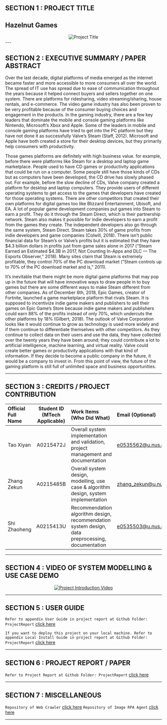 ## SECTION 1 : PROJECT TITLE
## Hazelnut Games
<div align="center">
  <img src="https://zekunsgames.oss-us-west-1.aliyuncs.com/p1_intro_img.png" alt="Project Title">
</div>
---

## SECTION 2 : EXECUTIVE SUMMARY / PAPER ABSTRACT

Over the last decade, digital platforms of media emerged as the internet became faster and more accessible to more consumers all over the world. The spread of IT use has spread due to ease of communication throughout the years because it helped connect buyers and sellers together on one system. There are platforms for ridesharing, video streaming/sharing, house rentals, and e-commerce. The video game industry has also been proven to be very profitable because of the consumer buying choices and engagement in the products. In the gaming industry, there are a few key leaders that dominate the mobile and console gaming platforms like Nintendo, Microsoft’s Xbox and Apple. Some of the leaders in mobile and console gaming platforms have tried to get into the PC platform but they have not done it as successfully Valve’s Steam (Staff, 2012). Microsoft and Apple have both created a store for their desktop devices, but they primarily help consumers with productivity.

Those games platforms are definitely with high business value. for example, before there were platforms like Steam for a desktop and laptop game marketplace. People used to have CD games or productivity applications that could be run on a computer. Some people still have those kinds of CDs but as computers have been developed, the CD drive has slowly phased out. For example, before the slow decline of CDs, Valve company created a platform for desktop and laptop computers. They provide users of different operating systems to get access to the games that developers have created for those operating systems. There are other competitors that created their own platforms for digital games too like Blizzard Entertainment, Ubisoft, and EA. A lot of popular game development companies put games into Steam to earn a profit. They do it through the Steam Direct, which is their partnership network. Steam also makes it possible for indie developers to earn a profit from the games they create. The independent developers also go through the same system, Steam Direct. Steam takes 30% of game profits from indie developers and game companies (Colwill, 2018). There isn’t public financial data for Steam’s or Valve’s profits but it is estimated that they have $4.3 billion dollars in profits just from game sales alone in 2017 (“Steam Earned an Estimated $4.3B in 2017, Not Counting In-Apps and DLC — The Esports Observer,” 2018). Many sites claim that Steam is extremely profitable, they control 70% of the PC download market (“Steam controls up to 70% of the PC download market and is,” 2011).

It’s inevitable that there might be more digital game platforms that may pop up in the future that will have innovative ways to draw people in to buy games but there are some different ways to make Steam different from other companies.
As of December 6th, 2018, Epic Games, creator of Fortnite, launched a game marketplace platform that rivals Steam. It is supposed to incentivize indie game makers and publishers to sell their games on Epic Game’s Store because indie game makers and publishers could earn 88% of the profits instead of only 70%, which undercuts the other platforms by 18% (Gilbert, 2018). The outlook of Valve Corporation looks like it would continue to grow as technology is used more widely and if them continue to differentiate themselves with other competitors. As they continue to collect data on their users and use the data, they have collected over the twenty years they have been around; they could contribute a lot to artificial intelligence, machine learning, and virtual reality. Valve could create better games or productivity applications with that kind of information. If they decide to become a public company in the future, it would be a company to invest in.
From this point of view, the future of the gaming platform is still full of unlimited space and business opportunities.

---

## SECTION 3 : CREDITS / PROJECT CONTRIBUTION

| Official Full Name  | Student ID (MTech Applicable)  | Work Items (Who Did What) | Email (Optional) |
| :------------ |:---------------:| :-----| :-----|
| Tao Xiyan | A0215472J |Overall system implementation and validation, project management and documentation | e0535562@u.nus.edu |
| Zhang Zekun | A0215485B |Overall system design, modelling, use case & algorithm design, system implementation | zhang_zekun@u.nus.edu |
| Shi Zhaoheng | A0215413U |Recommendation algorithm design, recommendation system design, data preprocessing, documentation | e0535503@u.nus.edu |

---

## SECTION 4 : VIDEO OF SYSTEM MODELLING & USE CASE DEMO
<div align="center">
  <a href="https://onedrive.live.com/?authkey=%21ACTFIiM2IjIR1vI&cid=16C7FE8BA834E5DC&id=16C7FE8BA834E5DC%21918&parId=16C7FE8BA834E5DC%21804&o=OneUp">
    <img src="https://zekunsgames.oss-us-west-1.aliyuncs.com/p1Title.png" alt="Project Introduction Video">
  </a>
</div>

---

## SECTION 5 : USER GUIDE

`Refer to appendix User Guide in project report at Github Folder: ProjectReport` <a href="https://github.com/2020-IRS-G12/GameRecommender/blob/master/ProjectReport/User%20Guide.pdf">click here</a>

`If you want to deploy this project on your local machine. Refer to appendix Local Install Guide in project report at Github Folder: ProjectReport` <a href="https://github.com/2020-IRS-G12/GameRecommender/blob/master/ProjectReport/LocalInstallationGuide.pdf">click here</a>

---

## SECTION 6 : PROJECT REPORT / PAPER

`Refer to Project Report at Github Folder: ProjectReport` <a href="https://github.com/hedink/Test/blob/main/ProjectReport/Project%20Report.docx">click here</a>

---

## SECTION 7 : MISCELLANEOUS

`Repository of Web Crawler` <a href="https://github.com/thezzk/MetacriticSpider">click here</a>
`Repository of Image RPA Agent` <a href="https://github.com/thezzk/HDImageRobot">click here</a>

---


